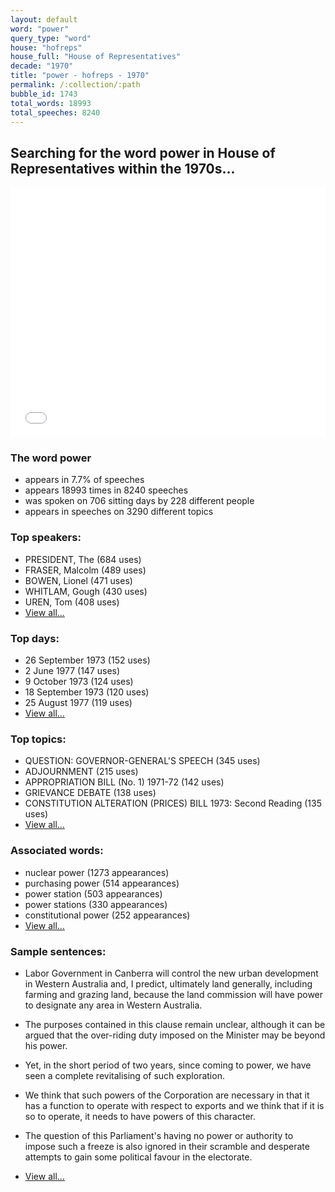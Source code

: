 ```yaml
---
layout: default
word: "power"
query_type: "word"
house: "hofreps"
house_full: "House of Representatives"
decade: "1970"
title: "power - hofreps - 1970"
permalink: /:collection/:path
bubble_id: 1743
total_words: 18993
total_speeches: 8240
---
```



## Searching for the word **power** in House of Representatives within the 1970s...

<iframe width="100%" height="400" frameborder="0" scrolling="no" src="//plot.ly/~wragge/1743.embed"></iframe>

### The word **power**

* appears in 7.7% of speeches
* appears 18993 times in 8240 speeches
* was spoken on 706 sitting days by 228 different people
* appears in speeches on 3290 different topics

### Top speakers:

* PRESIDENT, The (684 uses)
* FRASER, Malcolm (489 uses)
* BOWEN, Lionel (471 uses)
* WHITLAM, Gough (430 uses)
* UREN, Tom (408 uses)
* [View all...](speakers/)


### Top days:

* 26 September 1973 (152 uses)
* 2 June 1977 (147 uses)
* 9 October 1973 (124 uses)
* 18 September 1973 (120 uses)
* 25 August 1977 (119 uses)
* [View all...](days/)


### Top topics:

* QUESTION: GOVERNOR-GENERAL'S SPEECH (345 uses)
* ADJOURNMENT (215 uses)
* APPROPRIATION BILL (No. 1) 1971-72 (142 uses)
* GRIEVANCE DEBATE (138 uses)
* CONSTITUTION ALTERATION (PRICES) BILL 1973: Second Reading (135 uses)
* [View all...](topics/)


### Associated words:

* nuclear power (1273 appearances)
* purchasing power (514 appearances)
* power station (503 appearances)
* power stations (330 appearances)
* constitutional power (252 appearances)
* [View all...](collocations/)


### Sample sentences:

* Labor Government in Canberra will control the new urban development in Western Australia and, I predict, ultimately land generally, including farming and grazing land, because the land commission will have <span class="highlight">power</span> to designate any area in Western Australia.

* The purposes contained in this clause remain unclear, although it can be argued that the over-riding duty imposed on the Minister may be beyond his <span class="highlight">power</span>.

* Yet, in the short period of two years, since coming to <span class="highlight">power</span>, we have seen a complete revitalising of such exploration.

* We think that such powers of the Corporation are necessary in that it has a function to operate with respect to exports and we think that if it is so to operate, it needs to have powers of this character.

* The question of this Parliament's having no <span class="highlight">power</span> or authority to impose such a freeze is also ignored in their scramble and desperate attempts to gain some political favour in the electorate.

* [View all...](contexts/)

